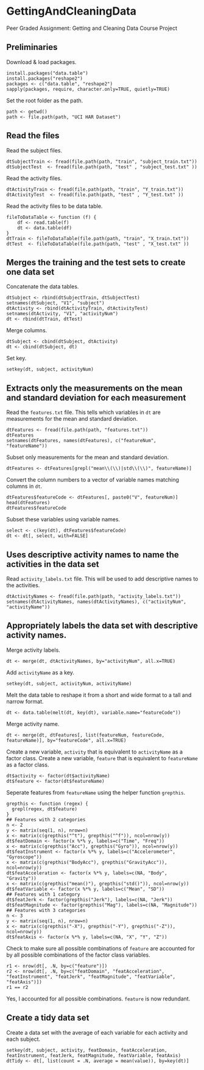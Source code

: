 # GettingAndCleaningData
Peer Graded Assignment: Getting and Cleaning Data Course Project

Preliminaries
-------------

Download & load packages.

```{r}
install.packages("data.table")
install.packages("reshape2")
packages <- c("data.table", "reshape2")
sapply(packages, require, character.only=TRUE, quietly=TRUE)
```

Set the root folder as the path.

```{r}
path <- getwd()
path <- file.path(path, "UCI HAR Dataset")
```

Read the files
--------------

Read the subject files.

```{r}
dtSubjectTrain <- fread(file.path(path, "train", "subject_train.txt"))
dtSubjectTest  <- fread(file.path(path, "test" , "subject_test.txt" ))
```

Read the activity files.

```{r}
dtActivityTrain <- fread(file.path(path, "train", "Y_train.txt"))
dtActivityTest  <- fread(file.path(path, "test" , "Y_test.txt" ))
```


Read the activity files to be data table.

```{r fileToDataTable}
fileToDataTable <- function (f) {
	df <- read.table(f)
	dt <- data.table(df)
}
dtTrain <- fileToDataTable(file.path(path, "train", "X_train.txt"))
dtTest  <- fileToDataTable(file.path(path, "test" , "X_test.txt" ))
```


Merges the training and the test sets to create one data set
------------------------------------

Concatenate the data tables.

```{r}
dtSubject <- rbind(dtSubjectTrain, dtSubjectTest)
setnames(dtSubject, "V1", "subject")
dtActivity <- rbind(dtActivityTrain, dtActivityTest)
setnames(dtActivity, "V1", "activityNum")
dt <- rbind(dtTrain, dtTest)
```

Merge columns.

```{r}
dtSubject <- cbind(dtSubject, dtActivity)
dt <- cbind(dtSubject, dt)
```

Set key.

```{r}
setkey(dt, subject, activityNum)
```


Extracts only the measurements on the mean and standard deviation for each measurement
--------------------------------------------

Read the `features.txt` file. This tells which variables in `dt` are measurements for the mean and standard deviation.

```{r}
dtFeatures <- fread(file.path(path, "features.txt"))
dtFeatures
setnames(dtFeatures, names(dtFeatures), c("featureNum", "featureName"))
```

Subset only measurements for the mean and standard deviation.

```{r}
dtFeatures <- dtFeatures[grepl("mean\\(\\)|std\\(\\)", featureName)]
```

Convert the column numbers to a vector of variable names matching columns in `dt`.

```{r}
dtFeatures$featureCode <- dtFeatures[, paste0("V", featureNum)]
head(dtFeatures)
dtFeatures$featureCode
```

Subset these variables using variable names.

```{r}
select <- c(key(dt), dtFeatures$featureCode)
dt <- dt[, select, with=FALSE]
```


Uses descriptive activity names to name the activities in the data set
------------------------------

Read `activity_labels.txt` file. This will be used to add descriptive names to the activities.

```{r}
dtActivityNames <- fread(file.path(path, "activity_labels.txt"))
setnames(dtActivityNames, names(dtActivityNames), c("activityNum", "activityName"))
```


Appropriately labels the data set with descriptive activity names.
-----------------------------------------------------------------

Merge activity labels.

```{r}
dt <- merge(dt, dtActivityNames, by="activityNum", all.x=TRUE)
```

Add `activityName` as a key.

```{r}
setkey(dt, subject, activityNum, activityName)
```

Melt the data table to reshape it from a short and wide format to a tall and narrow format.

```{r}
dt <- data.table(melt(dt, key(dt), variable.name="featureCode"))
```

Merge activity name.

```{r}
dt <- merge(dt, dtFeatures[, list(featureNum, featureCode, featureName)], by="featureCode", all.x=TRUE)
```

Create a new variable, `activity` that is equivalent to `activityName` as a factor class.
Create a new variable, `feature` that is equivalent to `featureName` as a factor class.

```{r}
dt$activity <- factor(dt$activityName)
dt$feature <- factor(dt$featureName)
```

Seperate features from `featureName` using the helper function `grepthis`.

```{r grepthis}
grepthis <- function (regex) {
  grepl(regex, dt$feature)
}
## Features with 2 categories
n <- 2
y <- matrix(seq(1, n), nrow=n)
x <- matrix(c(grepthis("^t"), grepthis("^f")), ncol=nrow(y))
dt$featDomain <- factor(x %*% y, labels=c("Time", "Freq"))
x <- matrix(c(grepthis("Acc"), grepthis("Gyro")), ncol=nrow(y))
dt$featInstrument <- factor(x %*% y, labels=c("Accelerometer", "Gyroscope"))
x <- matrix(c(grepthis("BodyAcc"), grepthis("GravityAcc")), ncol=nrow(y))
dt$featAcceleration <- factor(x %*% y, labels=c(NA, "Body", "Gravity"))
x <- matrix(c(grepthis("mean()"), grepthis("std()")), ncol=nrow(y))
dt$featVariable <- factor(x %*% y, labels=c("Mean", "SD"))
## Features with 1 category
dt$featJerk <- factor(grepthis("Jerk"), labels=c(NA, "Jerk"))
dt$featMagnitude <- factor(grepthis("Mag"), labels=c(NA, "Magnitude"))
## Features with 3 categories
n <- 3
y <- matrix(seq(1, n), nrow=n)
x <- matrix(c(grepthis("-X"), grepthis("-Y"), grepthis("-Z")), ncol=nrow(y))
dt$featAxis <- factor(x %*% y, labels=c(NA, "X", "Y", "Z"))
```

Check to make sure all possible combinations of `feature` are accounted for by all possible combinations of the factor class variables.

```{r}
r1 <- nrow(dt[, .N, by=c("feature")])
r2 <- nrow(dt[, .N, by=c("featDomain", "featAcceleration", "featInstrument", "featJerk", "featMagnitude", "featVariable", "featAxis")])
r1 == r2
```

Yes, I accounted for all possible combinations. `feature` is now redundant.



Create a tidy data set
----------------------

Create a data set with the average of each variable for each activity and each subject.

```{r}
setkey(dt, subject, activity, featDomain, featAcceleration, featInstrument, featJerk, featMagnitude, featVariable, featAxis)
dtTidy <- dt[, list(count = .N, average = mean(value)), by=key(dt)]
```
